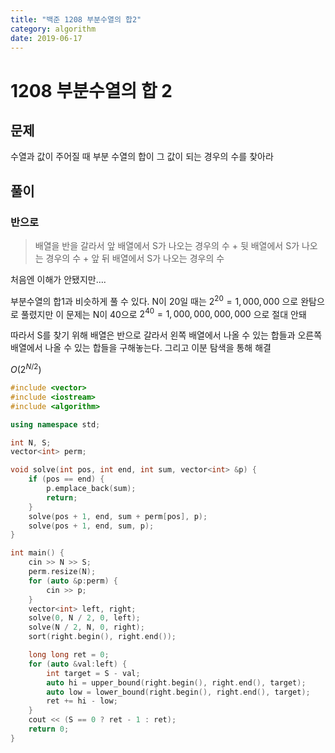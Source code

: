 ```yaml
---
title: "백준 1208 부분수열의 합2"
category: algorithm
date: 2019-06-17
---
```




# 1208 부분수열의 합 2

## 문제 

수열과 값이 주어질 때 부분 수열의 합이 그 값이 되는 경우의 수를 찾아라 

## 풀이 

### 반으로 

> 배열을 반을 갈라서 앞 배열에서 S가 나오는 경우의 수 + 뒷 배열에서 S가 나오는 경우의 수 + 앞 뒤 배열에서 S가 나오는 경우의 수 

처음엔 이해가 안됐지만…. 

부분수열의 합1과 비슷하게 풀 수 있다. N이 20일 때는 $2^{20}=1,000,000$ 으로 완탐으로 풀렸지만 이 문제는 N이 40으로 $2^{40}=1,000,000,000,000$ 으로 절대 안돼 

따라서 S를 찾기 위해 배열은 반으로 갈라서 왼쪽 배열에서 나올 수 있는 합들과 오른쪽 배열에서 나올 수 있는 합들을 구해놓는다. 그리고 이분 탐색을 통해 해결 

$O(2^{N/2})$ 

```cpp
#include <vector>
#include <iostream>
#include <algorithm>

using namespace std;

int N, S;
vector<int> perm;

void solve(int pos, int end, int sum, vector<int> &p) {
    if (pos == end) {
        p.emplace_back(sum);
        return;
    }
    solve(pos + 1, end, sum + perm[pos], p);
    solve(pos + 1, end, sum, p);
}

int main() {
    cin >> N >> S;
    perm.resize(N);
    for (auto &p:perm) {
        cin >> p;
    }
    vector<int> left, right;
    solve(0, N / 2, 0, left);
    solve(N / 2, N, 0, right);
    sort(right.begin(), right.end());

    long long ret = 0;
    for (auto &val:left) {
        int target = S - val;
        auto hi = upper_bound(right.begin(), right.end(), target);
        auto low = lower_bound(right.begin(), right.end(), target);
        ret += hi - low;
    }
    cout << (S == 0 ? ret - 1 : ret);
    return 0;
}
```

